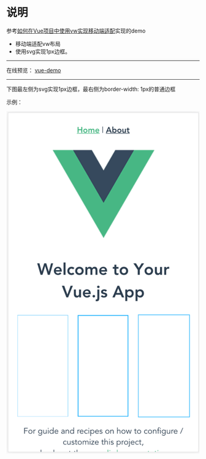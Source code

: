 # 说明 #

参考[如何在Vue项目中使用vw实现移动端适配](https://www.w3cplus.com/mobile/vw-layout-in-vue.html)实现的demo


* 移动端适配vw布局
* 使用svg实现1px边框。

***

在线预览：
[vue-demo](http://blog.keyangyang.xyz/vue-demo/#/)

***

下图最左侧为svg实现1px边框，最右侧为border-width: 1px的普通边框

示例：

![Alt 示例图片](/example.png)
